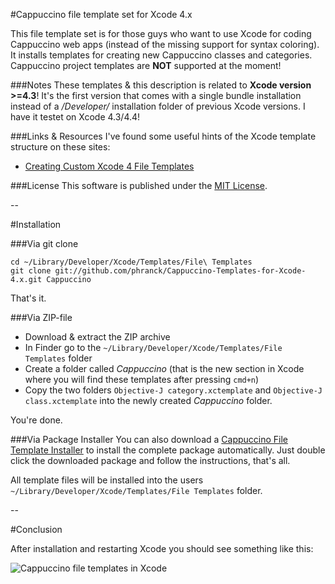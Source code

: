 #Cappuccino file template set for Xcode 4.x

This file template set is for those guys who want to use Xcode for coding Cappuccino web apps (instead of the missing support for syntax coloring). It installs templates for creating new Cappuccino classes and categories. Cappuccino project templates are **NOT** supported at the moment!


###Notes
These templates & this description is related to **Xcode version >=4.3**! It's the first version that comes with a single bundle installation instead of a */Developer/* installation folder of previous Xcode versions. I have it testet on Xcode 4.3/4.4!

###Links & Resources
I've found some useful hints of the Xcode template structure on these sites:

- [Creating Custom Xcode 4 File Templates](http://meandmark.com/blog/2011/11/creating-custom-xcode-4-file-templates/)

###License
This software is published under the [MIT License](http://cocoanaut.mit-license.org).

--

#Installation

###Via git clone

	cd ~/Library/Developer/Xcode/Templates/File\ Templates
	git clone git://github.com/phranck/Cappuccino-Templates-for-Xcode-4.x.git Cappuccino

That's it.


###Via ZIP-file
- Download & extract the ZIP archive
- In Finder go to the `~/Library/Developer/Xcode/Templates/File Templates` folder
- Create a folder called *Cappuccino* (that is the new section in Xcode where you will find these templates after pressing `cmd+n`)
- Copy the two folders `Objective-J category.xctemplate` and `Objective-J class.xctemplate` into the newly created *Cappuccino* folder.

You're done.


###Via Package Installer
You can also download a [Cappuccino File Template Installer](https://dl.dropboxusercontent.com/u/34133216/WebFiles/Github/Cappuccino%20File%20Templates%20For%20Xcode%20-%20v1.3.4.pkg.zip) to install the complete package automatically. Just double click the downloaded package and follow the instructions, that's all.

All template files will be installed into the users `~/Library/Developer/Xcode/Templates/File Templates` folder.

--

#Conclusion

After installation and restarting Xcode you should see something like this:

![Cappuccino file templates in Xcode](https://dl.dropboxusercontent.com/u/34133216/WebImages/Github/CappuccinoFileTemplatesForXcode.png)
